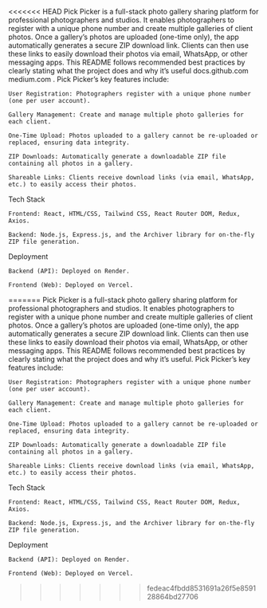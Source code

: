 <<<<<<< HEAD
Pick Picker is a full-stack photo gallery sharing platform for professional photographers and studios. It enables photographers to register with a unique phone number and create multiple galleries of client photos. Once a gallery’s photos are uploaded (one-time only), the app automatically generates a secure ZIP download link. Clients can then use these links to easily download their photos via email, WhatsApp, or other messaging apps. This README follows recommended best practices by clearly stating what the project does and why it’s useful
docs.github.com
medium.com
.
Pick Picker’s key features include:

    User Registration: Photographers register with a unique phone number (one per user account).

    Gallery Management: Create and manage multiple photo galleries for each client.

    One-Time Upload: Photos uploaded to a gallery cannot be re-uploaded or replaced, ensuring data integrity.

    ZIP Downloads: Automatically generate a downloadable ZIP file containing all photos in a gallery.

    Shareable Links: Clients receive download links (via email, WhatsApp, etc.) to easily access their photos.

Tech Stack

    Frontend: React, HTML/CSS, Tailwind CSS, React Router DOM, Redux, Axios.

    Backend: Node.js, Express.js, and the Archiver library for on-the-fly ZIP file generation.

Deployment

    Backend (API): Deployed on Render.

    Frontend (Web): Deployed on Vercel.
=======
Pick Picker is a full-stack photo gallery sharing platform for professional photographers and studios. It enables photographers to register with a unique phone number and create multiple galleries of client photos. Once a gallery’s photos are uploaded (one-time only), the app automatically generates a secure ZIP download link. Clients can then use these links to easily download their photos via email, WhatsApp, or other messaging apps. This README follows recommended best practices by clearly stating what the project does and why it’s useful.
Pick Picker’s key features include:

    User Registration: Photographers register with a unique phone number (one per user account).

    Gallery Management: Create and manage multiple photo galleries for each client.

    One-Time Upload: Photos uploaded to a gallery cannot be re-uploaded or replaced, ensuring data integrity.

    ZIP Downloads: Automatically generate a downloadable ZIP file containing all photos in a gallery.

    Shareable Links: Clients receive download links (via email, WhatsApp, etc.) to easily access their photos.

Tech Stack

    Frontend: React, HTML/CSS, Tailwind CSS, React Router DOM, Redux, Axios.

    Backend: Node.js, Express.js, and the Archiver library for on-the-fly ZIP file generation.

Deployment

    Backend (API): Deployed on Render.

    Frontend (Web): Deployed on Vercel.
>>>>>>> fedeac4fbdd8531691a26f5e859128864bd27706
